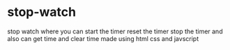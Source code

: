 # stop-watch
stop watch where you can start the timer reset the timer stop the timer and also  can get time and clear time made using html css and javscript 
